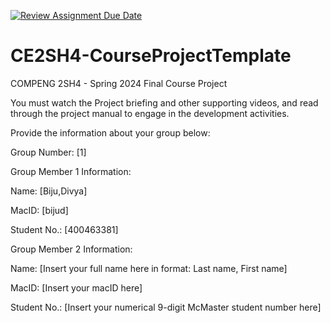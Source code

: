 [![Review Assignment Due Date](https://classroom.github.com/assets/deadline-readme-button-24ddc0f5d75046c5622901739e7c5dd533143b0c8e959d652212380cedb1ea36.svg)](https://classroom.github.com/a/RyhQHA96)
# CE2SH4-CourseProjectTemplate
COMPENG 2SH4 - Spring 2024
Final Course Project

You must watch the Project briefing and other supporting videos, and read through the project manual to engage in the development activities.

Provide the information about your group below:

Group Number: [1]

Group Member 1 Information:

Name: [Biju,Divya]

MacID: [bijud]

Student No.: [400463381]

Group Member 2 Information:

Name: [Insert your full name here in format: Last name, First name]

MacID: [Insert your macID here]

Student No.: [Insert your numerical 9-digit McMaster student number here]